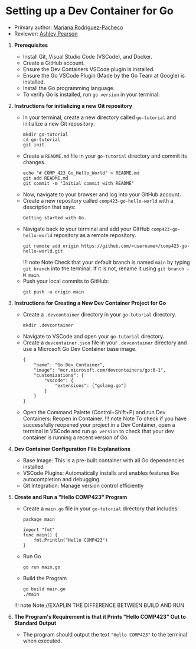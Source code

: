 # Setting up a Dev Container for Go

* Primary author: [Mariana Rodriguez-Pacheco](http://github.com/marianarp754)
* Reviewer: [Ashley Pearson](https://github.com/uncapearso2)

1. **Prerequisites**
    - Install Git, Visual Studio Code (VSCode), and Docker.
    - Create a GitHub account.
    - Ensure the Dev Containers VSCode plugin is installed.
    - Ensure the Go VSCode Plugin (Made by the Go Team at Google) is installed.
    - Install the Go programming language. 
    - To verify Go is installed, run `go version` in your terminal.


2. **Instructions for initializing a new Git repository**
    - In your terminal, create a new directory called `go-tutorial` and initialize a new Git repository:
        ```
        mkdir go-tutorial
        cd go-tutorial
        git init
        ```
    - Create a `README.md` file in your `go-tutorial` directory and commit its changes. 
        ```
        echo "# COMP_423_Go_Hello_World" > README.md
        git add README.md
        git commit -m "Initial commit with README"
        ```
    - Now, navigate to your browser and log into your GitHub account. 
    - Create a new repository called `comp423-go-hello-world` with a description that says:
        ```
        Getting started with Go. 
        ```
    - Navigate back to your terminal and add your GitHub `comp423-go-hello-world` repository as a remote repository. 
        ```
        git remote add origin https://github.com/<username>/comp423-go-hello-world.git
        ```
        !!! note Note
            Check that your default branch is named `main` by typing `git branch` into the terminal. If it is not, rename it using `git branch -M main`.
    - Push your local commits to GitHub:
        ```
        git push -u origin main
        ```


3. **Instructions for Creating a New Dev Container Project for Go**   
    - Create a `.devcontainer` directory in your `go-tutorial` directory.
        ```
        mkdir .devcontainer
        ```    
    - Navigate to VSCode and open your `go-tutorial` directory.
    - Create a `devcontainer.json` file in your `.devcontainer` directory and use a Microsoft Go Dev Container base image.
        ```
        {
            "name": "Go Dev Container",
            "image": "mcr.microsoft.com/devcontainers/go:0-1",
            "customizations": {
                "vscode": {
                    "extensions": ["golang.go"]
                }
            }
        }
        ```
    - Open the Command Palette (Control+Shift+P) and run Dev Containers: Reopen in Container.
        !!! note Note
            To check if you have successfully reopened your project in a Dev Container, open a terminal in VSCode and run `go version` to check that your dev container is running a recent version of Go. 


4. **Dev Container Configuration File Explanations**
    - Base Image: This is a pre-built container with all Go dependencies installed
    - VSCode Plugins: Automatically installs and enables features like autocompletion and debugging.
    - Git Integration: Manage version control efficiently


5. **Create and Run a "Hello COMP423" Program**
    - Create a `main.go` file in your `go-tutorial` directory that includes:
        ```
        package main
    
        import "fmt"
        func main() {
            fmt.Println("Hello COMP423")
        }
        ```
    - Run Go
        ```
        go run main.go
        ```
    - Build the Program
        ```
        go build main.go
        ./main
        ```
    !!! note Note
        //EXAPLIN THE DIFFERENCE BETWEEN BUILD AND RUN


6. **The Program's Requirement is that it Prints "Hello COMP423" Out to Standard Output**
    - The program should output the text `"Hello COMP423"` to the terminal when executed.